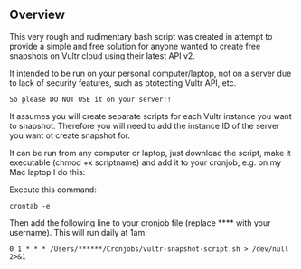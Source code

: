 ## Overview

This very rough and rudimentary bash script was created in attempt to provide a simple and free solution for anyone wanted to create free snapshots on Vultr cloud using their latest API v2.

It intended to be run on your personal computer/laptop, not on a server due to lack of security features, such as ptotecting Vultr API, etc.

```
So please DO NOT USE it on your server!!
```
It assumes you will create separate scripts for each Vultr instance you want to snapshot. Therefore you will need to add the instance ID of the server you want ot create snapshot for.

It can be run from any computer or laptop, just download the script, make it executable (chmod +x scriptname) and add it to your cronjob, e.g. on my Mac laptop I do this:

Execute this command:

```shell
crontab -e
```

Then add the following line to your cronjob file (replace \*\*\*\* with your username). This will run daily at 1am:

```shell
0 1 * * * /Users/******/Cronjobs/vultr-snapshot-script.sh > /dev/null 2>&1
```
